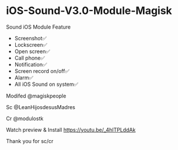 # iOS-Sound-V3.0-Module-Magisk


Sound iOS Module Feature
- Screenshot✅
- Lockscreen✅
- Open screen✅
- Call phone✅
- Notification✅
- Screen record on/off✅
- Alarm✅
- All iOS Sound on system✅


Modifed @magiskpeople

Sc @LeanHijosdesusMadres

Cr @modulostk

Watch preview & Install
https://youtu.be/_4hITPLddAk


Thank you for sc/cr
